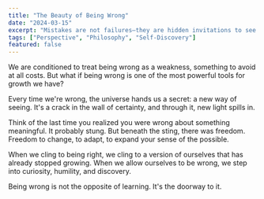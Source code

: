```yaml
---
title: "The Beauty of Being Wrong"
date: "2024-03-15"
excerpt: "Mistakes are not failures—they are hidden invitations to see the world differently."
tags: ["Perspective", "Philosophy", "Self-Discovery"]
featured: false
---
```


We are conditioned to treat being wrong as a weakness, something to avoid at all costs. But what if being wrong is one of the most powerful tools for growth we have?

Every time we're wrong, the universe hands us a secret: a new way of seeing. It's a crack in the wall of certainty, and through it, new light spills in.

Think of the last time you realized you were wrong about something meaningful. It probably stung. But beneath the sting, there was freedom. Freedom to change, to adapt, to expand your sense of the possible.

When we cling to being right, we cling to a version of ourselves that has already stopped growing. When we allow ourselves to be wrong, we step into curiosity, humility, and discovery.

Being wrong is not the opposite of learning. It's the doorway to it.
